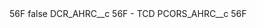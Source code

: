 <?xml version="1.0" encoding="UTF-8"?>
<CustomMetadata xmlns="http://soap.sforce.com/2006/04/metadata" xmlns:xsi="http://www.w3.org/2001/XMLSchema-instance" xmlns:xsd="http://www.w3.org/2001/XMLSchema">
    <label>56F</label>
    <protected>false</protected>
    <values>
        <field>DCR_AHRC__c</field>
        <value xsi:type="xsd:string">56F - TCD</value>
    </values>
    <values>
        <field>PCORS_AHRC__c</field>
        <value xsi:type="xsd:string">56F</value>
    </values>
</CustomMetadata>
